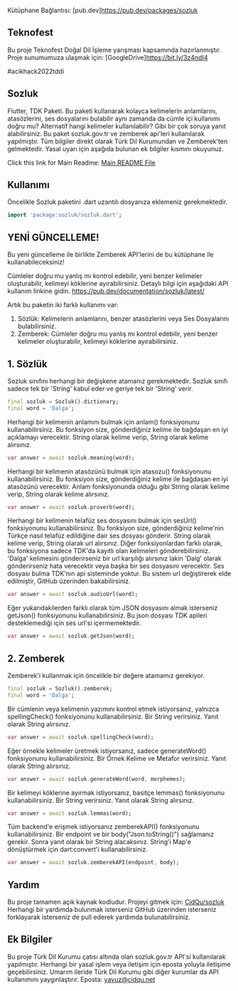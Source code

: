 Kütüphane Bağlantısı: [pub.dev]https://pub.dev/packages/sozluk

## Teknofest
Bu proje Teknofest Doğal Dil İşleme yarışması kapsamında hazırlanmıştır.
Proje sunumumuza ulaşmak için: [GoogleDrive]https://bit.ly/3z4ndI4

#acikhack2022tddi

## Sozluk
Flutter, TDK Paketi. Bu paketi kullanarak kolayca kelimelerin anlamlarını, atasözlerini, ses dosyalarını bulabilir aynı zamanda da cümle içi kullanımı doğru mu? Alternatif hangi kelimeler kullanılabilir? Gibi bir çok soruya yanıt alabilirsiniz. Bu paket sozluk.gov.tr ve zemberek api'leri kullanılarak yapılmıştır.
Tüm bilgiler direkt olarak Türk Dil Kurumundan ve Zemberek'ten gelmektedir. Yasal uyarı için aşağıda bulunan ek bilgiler kısmını okuyunuz.

Click this link for Main Readme: [Main README File](https://github.com/CidQu/sozluk/blob/main/README.md)

## Kullanımı

Öncelikle Sozluk paketini .dart uzantılı dosyanıza eklemeniz gerekmektedir.
```dart
import 'package:sozluk/sozluk.dart';
```
## YENİ GÜNCELLEME!
Bu yeni güncelleme ile birlikte Zemberek API'lerini de bu kütüphane ile kullanabileceksiniz!

Cümleler doğru mu yanlış mı kontrol edebilir, yeni benzer kelimeler oluşturabilir, kelimeyi köklerine ayırabilirsiniz. Detaylı bilgi için aşağıdaki API kullanım linkine gidin.
https://pub.dev/documentation/sozluk/latest/

Artık bu paketin iki farklı kullanımı var:
1. Sözlük: Kelimelerin anlamlarını, benzer atasözlerini veya Ses Dosyalarını bulabilirsiniz.
2. Zemberek: Cümleler doğru mu yanlış mı kontrol edebilir, yeni benzer kelimeler oluşturabilir, kelimeyi köklerine ayırabilirsiniz.

## 1. Sözlük

Sozluk sınıfını herhangi bir değişkene atamanız gerekmektedir. Sozluk sınıfı sadece tek bir 'String' kabul eder ve geriye tek bir 'String' verir.
```dart
final sozluk = Sozluk().dictionary;
final word = 'Dalga';
```

Herhangi bir kelimenin anlamını bulmak için anlam() fonksiyonunu kullanabilirsiniz. Bu fonksiyon size, gönderdiğiniz kelime ile bağdaşan en iyi açıklamayı verecektir. String olarak kelime verip, String olarak kelime alırsınız.
```dart
var answer = await sozluk.meaning(word);
```

Herhangi bir kelimenin atasözünü bulmak için atasozu() fonksiyonunu kullanabilirsiniz. Bu fonksiyon size, gönderdiğiniz kelime ile bağdaşan en iyi atasözünü verecektir. Anlam fonksiyonunda olduğu gibi String olarak kelime verip, String olarak kelime alırsınız.
```dart
var answer = await sozluk.proverb(word);
```

Herhangi bir kelimenin telafüz ses dosyasını bulmak için sesUrl() fonksiyonunu kullanabilirsiniz. Bu fonksiyon size, gönderdiğiniz kelime'nin Türkçe nasıl telafüz edildiğine dair ses dosyası gönderir. String olarak kelime verip, String olarak url alırsınız. Diğer fonksiyonlardan farklı olarak, bu fonksiyona sadece TDK'da kayıtlı olan kelimeleri gönderebilirsiniz. 'Dalga' kelimesini gönderirseniz bir url karşılığı alırsınız lakin 'Dalg' olarak gönderirseniz hata verecektir veya başka bir ses dosyasını verecektir. Ses dosyası bulma TDK'nın api sisteminde yoktur. Bu sistem url değiştirerek elde edilmiştir, GitHub üzerinden bakabilirsiniz.
```dart
var answer = await sozluk.audioUrl(word);
```

Eğer yukarıdakilerden farklı olarak tüm JSON dosyasını almak isterseniz getJson() fonksiyonunu kullanabilirsiniz. Bu json dosyası TDK apileri desteklemediği için ses url'si içermemektedir.
```dart
var answer = await sozluk.getJson(word);
```

## 2. Zemberek

Zemberek'i kullanmak için öncelikle bir değere atamamız gerekiyor.
```dart
final sozluk = Sozluk().zemberek;
final word = 'Dalga';
```

Bir cümlenin veya kelimenin yazımını kontrol etmek istiyorsanız, yalnızca spellingCheck() fonksiyonunu kullanabilirsiniz. Bir String verirsiniz. Yanıt olarak String alırsınız.
```dart
var answer = await sozluk.spellingCheck(word);
```

Eğer örnekle kelimeler üretmek istiyorsanız, sadece generateWord() fonksiyonunu kullanabilirsiniz. Bir Örnek Kelime ve Metafor verirsiniz. Yanıt olarak String alırsınız.
```dart
var answer = await sozluk.generateWord(word, morphemes);
```

Bir kelimeyi köklerine ayırmak istiyorsanız, basitçe lemmas() fonksiyonunu kullanabilirsiniz. Bir String verirsiniz. Yanıt olarak String alırsınız.
```dart
var answer = await sozluk.lemmas(word);
```

Tüm backend'e erişmek istiyorsanız zemberekAPI() fonksiyonunu kullanabilirsiniz. Bir endpoint ve bir body("Json.toString()") sağlamanız gerekir. Sonra yanıt olarak bir String alacaksınız. String'i Map'e dönüştürmek için dart:convert'i kullanabilirsiniz.
```dart
var answer = await sozluk.zemberekAPI(endpoint, body);
```

## Yardım
Bu proje tamamen açık kaynak kodludur. Projeyi gitmek için: [CidQu/sozluk](https://github.com/CidQu/sozluk) Herhangi bir yardımda bulunmak isterseniz GitHub üzerinden isterseniz forklayarak isterseniz de pull ederek yardımda bulunabilirsiniz.


## Ek Bilgiler

Bu proje Türk Dil Kurumu çatısı altında olan sozluk.gov.tr API'si kullanılarak yapılmıştır. Herhangi bir yasal işlem veya iletişim için eposta yoluyla iletişime geçebilirsiniz. Umarım ileride Türk Dil Kurumu gibi diğer kurumlar da API kullanımını yaygınlaştırır. Eposta: yavuz@cidqu.net
